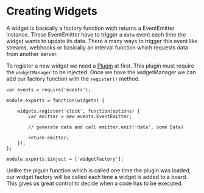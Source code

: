 Creating Widgets
================

A widget is basically a factory function wich returns a EventEmitter instance. These EventEmitter have to trigger
a `data` event each time the widget wants to update its data. There a many ways to trigger this event like streams,
webhooks or basically an interval function which requests data from another server.

To register a new widget we need a [Plugin](pluginBasics.md) at first. This plugin must require the `widgetManager`
to be injected. Once we have the widgetManager we can add our factory function with the `register()` method.  

    var events = require('events');
    
    module.exports = function(widgets) {
    
        widgets.register('clock', function(options) {
            var emitter = new events.EventEmitter;
            
            // generate data and call emitter.emit('data', some Data)
            
            return emitter;
        });
    };
    
    module.exports.$inject = ['widgetFactory'];
    
Unlike the plguin function which is called one time the plugin was loaded, our widget factory will be called each time
a widget is added to a board. This gives us great control to decide when a code has to be executed.